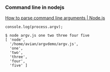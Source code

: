 ### Command line in nodejs


[How to parse command line arguments | Node.js](https://nodejs.org/en/knowledge/command-line/how-to-parse-command-line-arguments/)




```shell
console.log(process.argv);

$ node argv.js one two three four five
[ 'node',
  '/home/avian/argvdemo/argv.js',
  'one',
  'two',
  'three',
  'four',
  'five' ]
```
